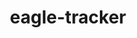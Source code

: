 ---
layout: home

title: eagle-tracker
titleTemplate: 埋点

hero:
  name: 前端监控SDK
  text: 错误 & 性能 & 资源 & 用户行为
  image:
    src: /images/logo_index.png
    alt: eagle-tracker-logo
  actions:
    - theme: brand
      text: 快速开始
      link: /guide/start

features:
  - title: 错误监控
    details: 对各种可能的错误提供全面的监控，同时提供生命周期，随时把控错误
    icon: 👓
  - title: 性能指标
    details: 统计FP、FCP、LCP、FID、CLS等，以用户为中心的性能指标
    icon: 🌀
  - title: 支持Vue3
    details: 提供了Vue版本的SDK，更好地配合Vue使用
    icon: 🎉
  - title: 自定义埋点
    details: 提供简单、清晰、易用的API，支持用户自定义埋点，满足个性化需求
    icon: ✨
  - title: 清晰的测试信息
    details: 在开发阶段，提供完善、清晰的控制台信息，帮助你更好地掌握SDK的行为
    icon: ⚡
  - title: 小体积
    details: iife版本代码全量打包仅20KB
    icon: 🚀
---